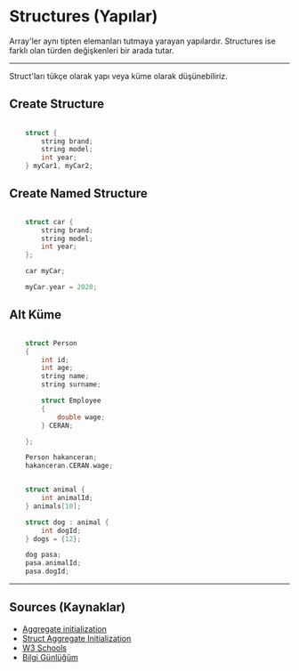 # Structures (Yapılar)

Array'ler aynı tipten elemanları tutmaya yarayan yapılardır. Structures ise farklı  olan türden değişkenleri bir arada tutar.

---

Struct'ları tükçe olarak yapı veya küme olarak düşünebiliriz. 

## Create Structure

~~~C++
    
    struct {
        string brand;
        string model;
        int year;
    } myCar1, myCar2;

~~~

## Create Named Structure

~~~C++

    struct car {
        string brand;
        string model;
        int year;
    };

    car myCar;

    myCar.year = 2020;

~~~

## Alt Küme

~~~C++

    struct Person
    {
        int id;
        int age;
        string name;
        string surname;

        struct Employee
        {
            double wage;
        } CERAN;

    };

    Person hakanceran;
    hakanceran.CERAN.wage;

~~~

~~~C++

    struct animal {
        int animalId;
    } animals[10];

    struct dog : animal {
        int dogId;
    } dogs = {12};

    dog pasa;
    pasa.animalId;
    pasa.dogId;

~~~

---

## Sources (Kaynaklar)

- [Aggregate initialization](https://en.cppreference.com/w/cpp/language/aggregate_initialization)
- [Struct Aggregate Initialization](https://www.learncpp.com/cpp-tutorial/struct-aggregate-initialization/)
- [W3 Schools](https://www.w3schools.com/cpp/cpp_structs.asp)
- [Bilgi Günlüğüm](https://www.bilgigunlugum.net/prog/cppprog/cpp_yapi)
